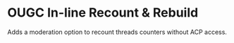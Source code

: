OUGC In-line Recount & Rebuild
=============

Adds a moderation option to recount threads counters without ACP access.